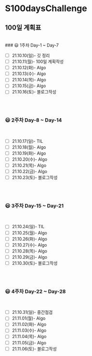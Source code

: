 # S100daysChallenge


## 100일 계획표

<br>
### 😃 1주차 Day-1 ~ Day-7
<br>

- [ ] 21.10.10(일)- 깃 정리
- [ ] 21.10.11(월)- 100일 계획작성
- [ ] 21.10.12(화)- Algo
- [ ] 21.10.13(수)- Algo
- [ ] 21.10.14(목)- Algo
- [ ] 21.10.15(금)- Algo
- [ ] 21.10.16(토)- 블로그작성

<br><br>
### 😃 2주차 Day-8 ~ Day-14
<br>

- [ ] 21.10.17(일)- TIL
- [ ] 21.10.18(월)- Algo
- [ ] 21.10.19(화)- Algo
- [ ] 21.10.20(수)- Algo
- [ ] 21.10.21(목)- Algo
- [ ] 21.10.22(금)- Algo
- [ ] 21.10.23(토)- 블로그작성

<br><br>
### 😃 3주차 Day-15 ~ Day-21
<br>

- [ ] 21.10.24(일)- TIL
- [ ] 21.10.25(월)- Algo
- [ ] 21.10.26(화)- Algo
- [ ] 21.10.27(수)- Algo
- [ ] 21.10.28(목)- Algo
- [ ] 21.10.29(금)- Algo
- [ ] 21.10.30(토)- 블로그작성

<br><br>
### 😃 4주차 Day-22 ~ Day-28
<br>

- [ ] 21.10.31(일)- 중간점검
- [ ] 21.11.01(월)- Algo
- [ ] 21.11.02(화)- Algo
- [ ] 21.11.03(수)- Algo
- [ ] 21.11.04(목)- Algo
- [ ] 21.11.05(금)- Algo
- [ ] 21.11.06(토)- 블로그작성

<br><br>
